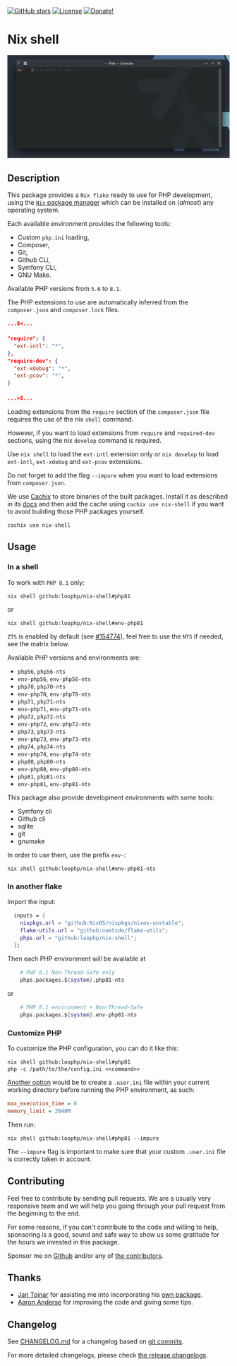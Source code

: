 [![GitHub stars][github stars]][1]
 [![License][license]][1]
 [![Donate!][donate github]][5]

# Nix shell

![Tutorial](./docs/readme.gif "Tutorial")

## Description

This package provides a `Nix flake` ready to use
for PHP development, using the [`Nix` package manager][50]
which can be installed on (*almost*) any operating system.

Each available environment provides the following tools:

* Custom `php.ini` loading,
* Composer,
* Git,
* Github CLi,
* Symfony CLi,
* GNU Make.

Available PHP versions from `5.6` to `8.1`.

The PHP extensions to use are automatically inferred
from the `composer.json` and `composer.lock` files.

```json
...8<...

"require": {
  "ext-intl": "*",
},
"require-dev": {
  "ext-xdebug": "*",
  "ext-pcov": "*",
}

...>8...
```

Loading extensions from the `require` section of the `composer.json` file
requires the use of the nix `shell` command.

However, if you want to load extensions from `require` and `required-dev`
sections, using the nix `develop` command is required.

Use `nix shell` to load the `ext-intl` extension only or `nix develop` to load
`ext-intl`, `ext-xdebug` and `ext-pcov` extensions.

Do not forget to add the flag `--impure` when you want to load extensions from
`composer.json`.

We use [Cachix](https://app.cachix.org/cache/nix-shell) to store binaries of the
built packages. Install it as described in its [docs](https://docs.cachix.org/)
and then add the cache using `cachix use nix-shell` if you want to avoid
building those PHP packages yourself.

```shell
cachix use nix-shell
```

## Usage

### In a shell

To work with `PHP 8.1` only:

```shell
nix shell github:loophp/nix-shell#php81
```

or

```shell
nix shell github:loophp/nix-shell#env-php81
```

`ZTS` is enabled by default (see [#154774](https://github.com/NixOS/nixpkgs/issues/154774)),
feel free to use the `NTS` if needed, see the matrix below.

Available PHP versions and environments are:

* `php56`, `php56-nts`
* `env-php56`, `env-php56-nts`
* `php70`, `php70-nts`
* `env-php70`, `env-php70-nts`
* `php71`, `php71-nts`
* `env-php71`, `env-php71-nts`
* `php72`, `php72-nts`
* `env-php72`, `env-php72-nts`
* `php73`, `php73-nts`
* `env-php73`, `env-php73-nts`
* `php74`, `php74-nts`
* `env-php74`, `env-php74-nts`
* `php80`, `php80-nts`
* `env-php80`, `env-php80-nts`
* `php81`, `php81-nts`
* `env-php81`, `env-php81-nts`

This package also provide development environments with some tools:

* Symfony cli
* Github cli
* sqlite
* git
* gnumake

In order to use them, use the prefix `env-`:

```shell
nix shell github:loophp/nix-shell#env-php81-nts
```

### In another flake

Import the input:

```nix
  inputs = {
    nixpkgs.url = "github:NixOS/nixpkgs/nixos-unstable";
    flake-utils.url = "github:numtide/flake-utils";
    phps.url = "github:loophp/nix-shell";
  };
```

Then each PHP environment will be available at

```nix
    # PHP 8.1 Non-Thread-Safe only
    phps.packages.${system}.php81-nts
```

or

```nix
    # PHP 8.1 environment + Non-Thread-Safe
    phps.packages.${system}.env-php81-nts
```

### Customize PHP

To customize the PHP configuration, you can do it like this:

```shell
nix shell github:loophp/nix-shell#php81
php -c /path/to/the/config.ini <<command>>
```

[Another option][doc .user.ini] would be to create a `.user.ini` file within your
current working directory before running the PHP environment,
as such:

```ini
max_execution_time = 0
memory_limit = 2048M
```

Then run:

```shell
nix shell github:loophp/nix-shell#php81 --impure
```

The `--impure` flag is important to make sure that your custom
`.user.ini` file is correctly taken in account.

## Contributing

Feel free to contribute by sending pull requests. We are a
usually very responsive team and we will help you going
through your pull request from the beginning to the end.

For some reasons, if you can't contribute to the code and
willing to help, sponsoring is a good, sound and safe way
to show us some gratitude for the hours we invested in this
package.

Sponsor me on [Github][5] and/or any of [the contributors][6].

## Thanks

* [Jan Tojnar][47] for assisting me into incorporating his [own package][48].
* [Aaron Anderse][52] for improving the code and giving some tips.

## Changelog

See [CHANGELOG.md][43] for a changelog based on [git commits][44].

For more detailed changelogs, please check [the release changelogs][45].

[1]: https://packagist.org/packages/loophp/nix-shell
[latest stable version]: https://img.shields.io/packagist/v/loophp/nix-shell.svg?style=flat-square
[github stars]: https://img.shields.io/github/stars/loophp/nix-shell.svg?style=flat-square
[total downloads]: https://img.shields.io/packagist/dt/loophp/nix-shell.svg?style=flat-square
[github workflow status]: https://img.shields.io/github/workflow/status/loophp/nix-shell/Unit%20tests?style=flat-square
[code quality]: https://img.shields.io/scrutinizer/quality/g/loophp/nix-shell/master.svg?style=flat-square
[3]: https://scrutinizer-ci.com/g/loophp/nix-shell/?branch=master
[type coverage]: https://img.shields.io/badge/dynamic/json?style=flat-square&color=color&label=Type%20coverage&query=message&url=https%3A%2F%2Fshepherd.dev%2Fgithub%2Floophp%2Fcollection%2Fcoverage
[4]: https://shepherd.dev/github/loophp/nix-shell
[code coverage]: https://img.shields.io/scrutinizer/coverage/g/loophp/nix-shell/master.svg?style=flat-square
[license]: https://img.shields.io/packagist/l/loophp/nix-shell.svg?style=flat-square
[donate github]: https://img.shields.io/badge/Sponsor-Github-brightgreen.svg?style=flat-square
[donate paypal]: https://img.shields.io/badge/Sponsor-Paypal-brightgreen.svg?style=flat-square
[34]: https://github.com/loophp/nix-shell/issues
[2]: https://github.com/loophp/nix-shell/actions
[35]: http://www.phpspec.net/
[36]: https://github.com/phpro/grumphp
[37]: https://github.com/infection/infection
[38]: https://github.com/phpstan/phpstan
[39]: https://github.com/vimeo/psalm
[5]: https://github.com/sponsors/drupol
[6]: https://github.com/loophp/nix-shell/graphs/contributors
[43]: https://github.com/loophp/nix-shell/blob/master/CHANGELOG.md
[44]: https://github.com/loophp/nix-shell/commits/master
[45]: https://github.com/loophp/nix-shell/releases
[46]: https://nixos.org/guides/nix-pills/developing-with-nix-shell.html
[47]: https://github.com/jtojnar
[48]: https://github.com/fossar/nix-phps
[50]: https://nixos.org/download.html
[52]: https://github.com/aanderse
[doc .user.ini]: https://www.php.net/manual/en/configuration.file.per-user.php